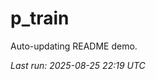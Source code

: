 # p_train

Auto-updating README demo.

<!--START_SECTION:status-->
_Last run: 2025-08-25 22:19 UTC_
<!--END_SECTION:status-->










































































































































